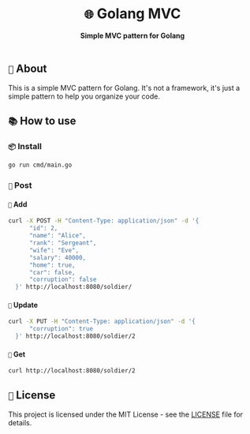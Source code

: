 <div align="center">
    <h1><code>🌐</code> Golang MVC</h1>
    <strong>Simple MVC pattern for Golang</strong>
</div>

<br />

## `📝` About

This is a simple MVC pattern for Golang. It's not a framework, it's just a simple pattern to help you organize your code.

## `📚` How to use

### `📦` Install

```bash
go run cmd/main.go
```

### `📝` Post

#### `📌` Add

```bash
curl -X POST -H "Content-Type: application/json" -d '{
      "id": 2,
      "name": "Alice",
      "rank": "Sergeant",
      "wife": "Eve",
      "salary": 40000,
      "home": true,
      "car": false,
      "corruption": false
  }' http://localhost:8080/soldier/
```

#### `📌` Update

```bash
curl -X PUT -H "Content-Type: application/json" -d '{
      "corruption": true
  }' http://localhost:8080/soldier/2
```

#### `📌` Get

```bash
curl http://localhost:8080/soldier/2
```

## `📜` License

This project is licensed under the MIT License - see the [LICENSE](LICENSE) file for details.
